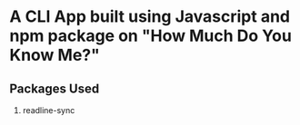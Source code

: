 # A CLI App built using Javascript and npm package on "How Much Do You Know Me?"


## Packages Used

1. readline-sync
